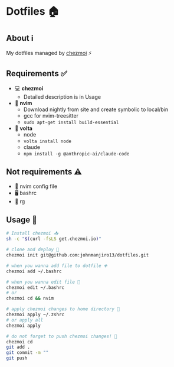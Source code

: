 # Dotfiles 🏠

## About ℹ️ 
My dotfiles managed by [chezmoi](https://chezmoi.io) ⚡

## Requirements ✅
- 💻 **chezmoi**
  - Detailed description is in Usage
- 🎨 **nvim**
  - Download nightly from site and create symbolic to local/bin
  - gcc for nvim-treesitter
  - `sudo apt-get install build-essential`
- 🚀 **volta**
  - node
  - `volta install node`
  - claude
  - `npm install -g @anthropic-ai/claude-code`

## Not requirements ⚠️
- 🎨 nvim config file
- 🖥️ bashrc
- 🔎 rg

## Usage 🔧  
```bash
# Install chezmoi 📥
sh -c "$(curl -fsLS get.chezmoi.io)"

# clone and deploy 🎯
chezmoi init git@github.com:johnmanjiro13/dotfiles.git

# when you wanna add file to dotfile ➕
chezmoi add ~/.bashrc

# when you wanna edit file 📝
chezmoi edit ~/.bashrc
# or
chezmoi cd && nvim

# apply chezmoi changes to home directory 🔄
chezmoi apply ~/.zshrc
# or apply all
chezmoi apply

# do not forget to push chezmoi changes! 📡
chezmoi cd
git add .
git commit -m ""
git push
```
